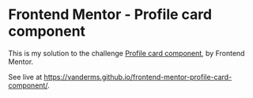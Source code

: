 # Frontend Mentor - Profile card component

This is my solution to the challenge [Profile card component](https://www.frontendmentor.io/challenges/profile-card-component-cfArpWshJ), by Frontend Mentor.

See live at <https://vanderms.github.io/frontend-mentor-profile-card-component/>.